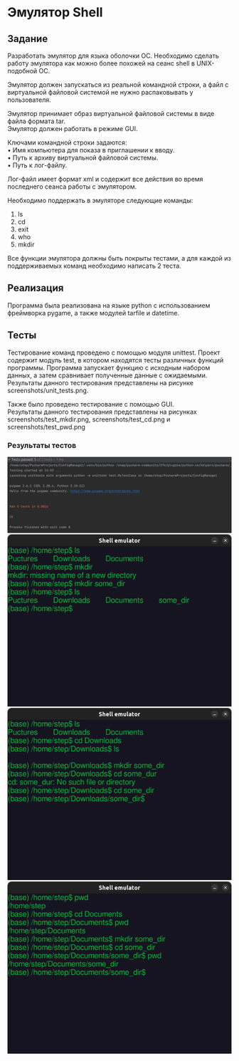 # Эмулятор Shell
## Задание
Разработать эмулятор для языка оболочки ОС. Необходимо сделать работу
эмулятора как можно более похожей на сеанс shell в UNIX-подобной ОС.

Эмулятор должен запускаться из реальной командной строки, а файл с
виртуальной файловой системой не нужно распаковывать у пользователя.

Эмулятор принимает образ виртуальной файловой системы в виде файла формата
tar.  
Эмулятор должен работать в режиме GUI.

Ключами командной строки задаются:  
• Имя компьютера для показа в приглашении к вводу.  
• Путь к архиву виртуальной файловой системы.  
• Путь к лог-файлу.  

Лог-файл имеет формат xml и содержит все действия во время последнего
сеанса работы с эмулятором.

Необходимо поддержать в эмуляторе следующие команды:   
1. ls
2. cd 
3. exit
4. who
5. mkdir

Все функции эмулятора должны быть покрыты тестами, а для каждой из
поддерживаемых команд необходимо написать 2 теста.

## Реализация
Программа была реализована на языке python 
с использованием фреймворка pygame, 
а также модулей tarfile и datetime.

## Тесты
Тестирование команд проведено с помощью модуля unittest. 
Проект содержит модуль test, в котором находятся тесты различных функций программы. 
Программа запускает функцию с исходным набором данных, а затем сравнивает полученные данные с ожидаемыми.
Результаты данного тестирования представлены на рисунке screenshots/unit_tests.png.

Также было проведено тестирование с помощью GUI.  
Результаты данного тестирования представлены на рисунках 
screenshots/test_mkdir.png, screenshots/test_cd.png и screenshots/test_pwd.png

### Результаты тестов
![](screenshots/unit_tests.png)
![](screenshots/test_mkdir.png)
![](screenshots/test_cd.png)
![](screenshots/test_pwd.png)
